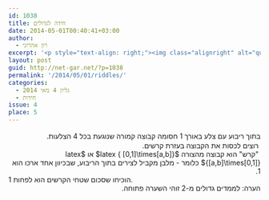 ```yaml
---
id: 1038
title: חידה לגדולים
date: 2014-05-01T00:40:41+03:00
author:
  - רון אהרוני
excerpt: '<p style="text-align: right;"><img class="alignright" alt="qustion2" src="{{site.baseurl}}/assets/img/2014/01/qustion2.png" width="100" height="90" />חידה מעניינת לילדים גדולים.</p>'
layout: post
guid: http://net-gar.net/?p=1038
permalink: '/2014/05/01/riddles/'
categories:
  - גליון 4 מאי 2014
  - חידות
issue: 4
place: 5
---
```

<div dir="rtl">
  <span style="line-height: 1.5em;">בתוך ריבוע עם צלע באורך 1 חסומה קבוצה קמורה שנוגעת בכל 4 הצלעות.</span>
</div>

<div dir="rtl">
   רוצים לכסות את הקבוצה בעזרת קרשים.
</div>

<div dir="rtl">
   "קרש" הוא קבוצה מהצורה $latex { [0,1]\times[a,b]}$ או $latex {[a,b]\times[0,1]}$ כלומר - מלבן מקביל לצירים בתוך הריבוע, שבכיוון אחד ארכו הוא 1.
</div>

<div>
  הוכיחו שסכום שטחי הקרשים הוא לפחות 1.
</div>

<div dir="rtl">
  הערה: לממדים גדולים מ-2 זוהי השערה פתוחה.
</div>

<div dir="rtl" style="text-align: center;">
  
</div>